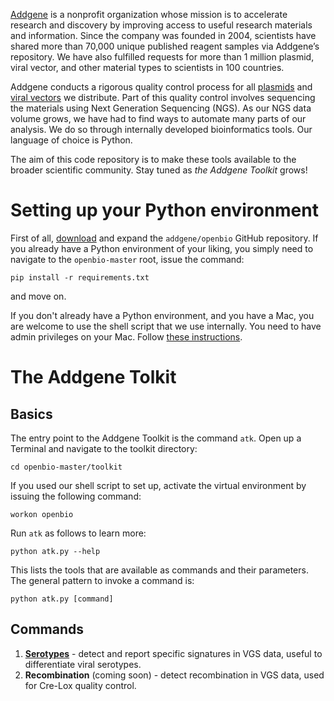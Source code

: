 [Addgene](https://addgene.org) is a nonprofit organization whose mission is to accelerate research and discovery by improving access to useful research materials and information. Since the company was founded in 2004, scientists have shared more than 70,000 unique published reagent samples via Addgene’s repository. We have also fulfilled requests for more than 1 million plasmid, viral vector, and other material types to scientists in 100 countries.

Addgene conducts a rigorous quality control process for all [plasmids](https://blog.addgene.org/plasmids-101-an-inside-look-at-ngs-plasmid-quality-control) and 
[viral vectors](https://blog.addgene.org/aav-vector-quality-control-going-the-extra-mile) we distribute. Part of this quality control involves sequencing the materials using Next Generation Sequencing (NGS). As our NGS data volume grows, we have had to find ways to automate many parts of our analysis. We do so through internally developed bioinformatics tools. Our language of choice is Python.

The aim of this code repository is to make these tools available to the broader scientific community.
Stay tuned as *the Addgene Toolkit* grows!

# Setting up your Python environment
First of all, [download](https://github.com/addgene/openbio/archive/master.zip) and expand the `addgene/openbio` GitHub repository. 
If you already have a Python environment of your liking, you simply need to navigate to the `openbio-master` root, issue the command:
```
pip install -r requirements.txt
```
and move on.

If you don't already have a Python environment, and you have a Mac, you are welcome to use the shell script that we use internally. You need to have admin privileges on your Mac. 
Follow [these instructions](https://addgene.github.io/openbio/setup).

# The Addgene Tolkit
## Basics
The entry point to the Addgene Toolkit is the command `atk`.
Open up a Terminal and navigate to the toolkit directory:
```
cd openbio-master/toolkit
```
If you used our shell script to set up, activate the virtual environment by issuing the following command:
```
workon openbio
```
Run `atk` as follows to learn more:
```
python atk.py --help
```
This lists the tools that are available as commands and their parameters. The general pattern to invoke a command is:
```
python atk.py [command]
```

## Commands
1. __[Serotypes](https://addgene.github.io/openbio/serotypes)__ - detect and report specific signatures in VGS data, useful to differentiate viral serotypes.
1. __Recombination__ (coming soon) - detect recombination in VGS data, used for Cre-Lox quality control.

